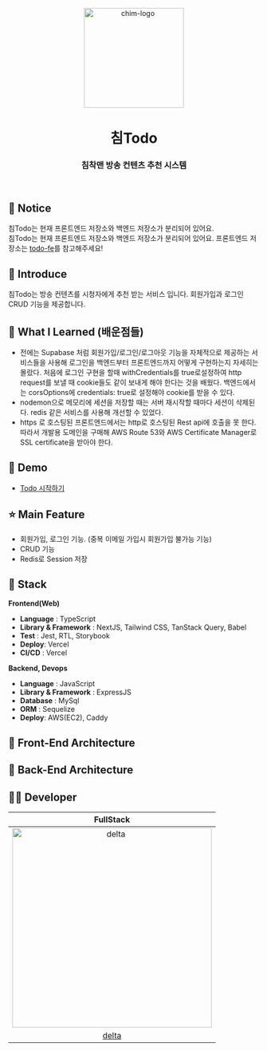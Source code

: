 <p align="middle" >
  <img width="200px" src="https://github.com/user-attachments/assets/1ce17f3c-11eb-4897-a0d2-d4b9f534b8b2" alt="chim-logo"/>
</p>
<h1 align="middle">침Todo</h1>
<h3 align="middle">침착맨 방송 컨텐츠 추천 시스템</h3>

<br/>

## 📌 Notice

침Todo는 현재 프론트엔드 저장소와 백엔드 저장소가 분리되어 있어요.  
침Todo는 현재 프론트엔드 저장소와 백엔드 저장소가 분리되어 있어요.
프론트엔드 저장소는 [todo-fe](https://github.com/deltam3/todo-fe)를 참고해주세요!

## 📝 Introduce

침Todo는 방송 컨텐츠를 시청자에게 추천 받는 서비스 입니다.
회원가입과 로그인 CRUD 기능을 제공합니다.

## 💯 What I Learned (배운점들)

- 전에는 Supabase 처럼 회원가입/로그인/로그아웃 기능을 자체적으로 제공하는 서비스들을 사용해 로그인을 백엔드부터 프론트엔드까지 어떻게 구현하는지 자세히는 몰랐다. 처음에 로그인 구현을 할때 withCredentials를 true로설정하여 http request를 보낼 때 cookie들도 같이 보내게 해야 한다는 것을 배웠다.
  백엔드에서는 corsOptions에 credentials: true로 설정해야 cookie를 받을 수 있다.
- nodemon으로 메모리에 세션을 저장할 때는 서버 재시작할 때마다 세션이 삭제된다. redis 같은 서비스를 사용해 개선할 수 있었다.
- https 로 호스팅된 프론트엔드에서는 http로 호스팅된 Rest api에 호출을 못 한다. 따라서 개발용 도메인을 구매해 AWS Route 53와 AWS Certificate Manager로 SSL certificate을 받아야 한다.

## 🐤 Demo

- [Todo 시작하기](https://todo-fe-delta.vercel.app/)

## ⭐ Main Feature

- 회원가입, 로그인 기능. (중복 이메일 가입시 회원가입 불가능 기능)
- CRUD 기능
- Redis로 Session 저장

## 🔧 Stack

**Frontend(Web)**

- **Language** : TypeScript
- **Library & Framework** : NextJS, Tailwind CSS, TanStack Query, Babel
- **Test** : Jest, RTL, Storybook
- **Deploy**: Vercel
- **CI/CD** : Vercel
  <br />

**Backend, Devops**

- **Language** : JavaScript
- **Library & Framework** : ExpressJS
- **Database** : MySql
- **ORM** : Sequelize
- **Deploy**: AWS(EC2), Caddy

## 🔨 Front-End Architecture

## 🔨 Back-End Architecture

## 🙋‍♂️ Developer

| FullStack  
| :----------------------------------------------------------------------------------------:
| <img src="https://avatars.githubusercontent.com/u/149219075?v=4" width=400px alt="delta"/> |
| [delta](https://github.com/deltam3) |
